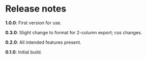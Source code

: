 # Release notes

**1.0.0**: First version for use.

**0.3.0**: Slight change to format for 2-column export; css changes.

**0.2.0**: All intended features present.

**0.1.0**: Initial build.
